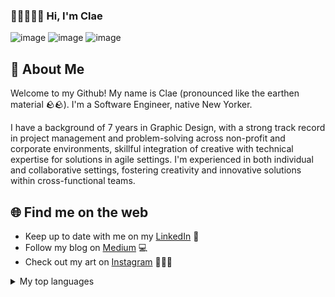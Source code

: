 ### 👋🏻🧑🏻‍💻 Hi, I'm Clae 
![image](https://github.com/clayruh/clayruh/assets/56447997/6eb95688-3b30-45e0-8157-f18deaf22937) ![image](https://github.com/clayruh/clayruh/assets/56447997/5d2a693d-eb5f-4e18-829b-fc81f46c8c6e) ![image](https://github.com/clayruh/clayruh/assets/56447997/32a4c9a6-5c51-460d-bfa9-f0c29168005e)

## 🚀 About Me
Welcome to my Github! My name is Clae (pronounced like the earthen material 🪨🪨). I'm a Software Engineer, native New Yorker.

I have a background of 7 years in Graphic Design, with a strong track record in project management and problem-solving across non-profit and corporate environments, skillful integration of creative with technical expertise for solutions in agile settings. I'm experienced in both individual and collaborative settings, fostering creativity and innovative solutions within cross-functional teams.

## 🌐 Find me on the web
* Keep up to date with me on my [LinkedIn](https://www.linkedin.com/in/clae-lu/) 🤝
* Follow my blog on [Medium](https://medium.com/@kurararu) 💻
* Check out my art on [Instagram](https://instagram.com/clae.creates) 🧑🏻‍🎨

<details>
<summary>My top languages</summary>
  
| Rank | Languages |
|-----:|-----------|
|     1| Python    |
|     2| JavaScript|
|     3| SQL       |

</details>

<!--
**clayruh/clayruh** is a ✨ _special_ ✨ repository because its `README.md` (this file) appears on your GitHub profile.

Here are some ideas to get you started:

- 🔭 I’m currently working on ...
- 🌱 I’m currently learning ...
- 👯 I’m looking to collaborate on ...
- 🤔 I’m looking for help with ...
- 💬 Ask me about ...
- 📫 How to reach me: ...
- 😄 Pronouns: ...
- ⚡ Fun fact: ...
-->
